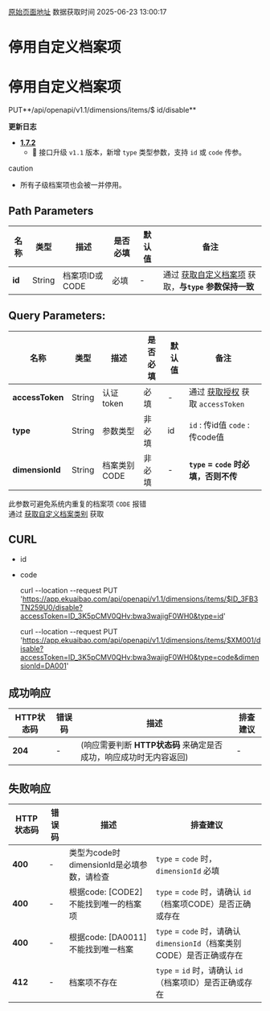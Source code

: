 [原始页面地址](https://docs.ekuaibao.com/docs/open-api/dimensions/disable-dimension-items)
数据获取时间 2025-06-23 13:00:17

# 停用自定义档案项

# 停用自定义档案项  
  
PUT**/api/openapi/v1.1/dimensions/items/$ id/disable**

**更新日志**

  * [**1.7.2**](/updateLog/update-log#172)
    * 🚀 接口升级 `v1.1` 版本，新增 `type` 类型参数，支持 `id` 或 `code` 传参。



caution

  * 所有子级档案项也会被一并停用。



## Path Parameters​

名称| 类型| 描述| 是否必填| 默认值| 备注  
---|---|---|---|---|---  
**id**|  String| 档案项ID或CODE| 必填| -| 通过 [获取自定义档案项](/docs/open-api/dimensions/get-dimension-items) 获取，**与`type` 参数保持一致**  
  
## Query Parameters:​

名称| 类型| 描述| 是否必填| 默认值| 备注  
---|---|---|---|---|---  
**accessToken**|  String| 认证token| 必填| -| 通过 [获取授权](/docs/open-api/getting-started/auth) 获取 `accessToken`  
**type**|  String| 参数类型| 非必填| id| `id` : 传id值 `code` : 传code值  
**dimensionId**|  String| 档案类别CODE| 非必填| -| **`type` = `code` 时必填，否则不传**  
此参数可避免系统内重复的档案项 `CODE` 报错  
通过 [获取自定义档案类别](/docs/open-api/dimensions/get-dimensions) 获取  
  
## CURL​

  * id
  * code


    
    
    curl --location --request PUT 'https://app.ekuaibao.com/api/openapi/v1.1/dimensions/items/$ID_3FB3TN259U0/disable?accessToken=ID_3K5pCMV0QHv:bwa3wajigF0WH0&type=id'  
    
    
    
    curl --location --request PUT 'https://app.ekuaibao.com/api/openapi/v1.1/dimensions/items/$XM001/disable?accessToken=ID_3K5pCMV0QHv:bwa3wajigF0WH0&type=code&dimensionId=DA001'  
    

## 成功响应​

HTTP状态码| 错误码| 描述| 排查建议  
---|---|---|---  
**204**|  -| (响应需要判断 **HTTP状态码** 来确定是否成功，响应成功时无内容返回)| -  
  
## 失败响应​

HTTP状态码| 错误码| 描述| 排查建议  
---|---|---|---  
**400**|  -| 类型为code时dimensionId是必填参数，请检查| `type` = `code` 时，`dimensionId` 必填  
**400**|  -| 根据code: [CODE2]不能找到唯一的档案项| `type` = `code` 时，请确认 `id`（档案项CODE）是否正确或存在  
**400**|  -| 根据code: [DA0011]不能找到唯一档案| `type` = `code` 时，请确认 `dimensionId`（档案类别CODE）是否正确或存在  
**412**|  -| 档案项不存在| `type` = `id` 时，请确认 `id`（档案项ID）是否正确或存在
